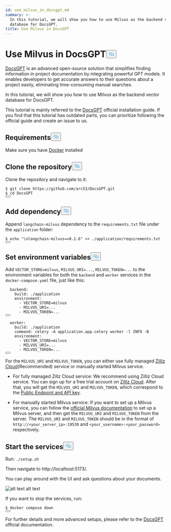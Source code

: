 ```yaml
---
id: use_milvus_in_docsgpt.md
summary: >-
  In this tutorial, we will show you how to use Milvus as the backend vector
  database for DocsGPT.
title: Use Milvus in DocsGPT
---
```

<h1 id="Use-Milvus-in-DocsGPT" class="common-anchor-header">Use Milvus in DocsGPT<button data-href="#Use-Milvus-in-DocsGPT" class="anchor-icon" translate="no">
      <svg translate="no"
        aria-hidden="true"
        focusable="false"
        height="20"
        version="1.1"
        viewBox="0 0 16 16"
        width="16"
      >
        <path
          fill="#0092E4"
          fill-rule="evenodd"
          d="M4 9h1v1H4c-1.5 0-3-1.69-3-3.5S2.55 3 4 3h4c1.45 0 3 1.69 3 3.5 0 1.41-.91 2.72-2 3.25V8.59c.58-.45 1-1.27 1-2.09C10 5.22 8.98 4 8 4H4c-.98 0-2 1.22-2 2.5S3 9 4 9zm9-3h-1v1h1c1 0 2 1.22 2 2.5S13.98 12 13 12H9c-.98 0-2-1.22-2-2.5 0-.83.42-1.64 1-2.09V6.25c-1.09.53-2 1.84-2 3.25C6 11.31 7.55 13 9 13h4c1.45 0 3-1.69 3-3.5S14.5 6 13 6z"
        ></path>
      </svg>
    </button></h1><p><a href="https://github.com/arc53/DocsGPT">DocsGPT</a> is an advanced open-source solution that simplifies finding information in project documentation by integrating powerful GPT models. It enables developers to get accurate answers to their questions about a project easily, eliminating time-consuming manual searches.</p>
<p>In this tutorial, we will show you how to use Milvus as the backend vector database for DocsGPT.</p>
<div class="alert note">
<p>This tutorial is mainly referred to the <a href="https://github.com/arc53/DocsGPT?tab=readme-ov-file#quickstart">DocsGPT</a> official installation guide. If you find that this tutorial has outdated parts, you can prioritize following the official guide and create an issue to us.</p>
</div>
<h2 id="Requirements" class="common-anchor-header">Requirements<button data-href="#Requirements" class="anchor-icon" translate="no">
      <svg translate="no"
        aria-hidden="true"
        focusable="false"
        height="20"
        version="1.1"
        viewBox="0 0 16 16"
        width="16"
      >
        <path
          fill="#0092E4"
          fill-rule="evenodd"
          d="M4 9h1v1H4c-1.5 0-3-1.69-3-3.5S2.55 3 4 3h4c1.45 0 3 1.69 3 3.5 0 1.41-.91 2.72-2 3.25V8.59c.58-.45 1-1.27 1-2.09C10 5.22 8.98 4 8 4H4c-.98 0-2 1.22-2 2.5S3 9 4 9zm9-3h-1v1h1c1 0 2 1.22 2 2.5S13.98 12 13 12H9c-.98 0-2-1.22-2-2.5 0-.83.42-1.64 1-2.09V6.25c-1.09.53-2 1.84-2 3.25C6 11.31 7.55 13 9 13h4c1.45 0 3-1.69 3-3.5S14.5 6 13 6z"
        ></path>
      </svg>
    </button></h2><p>Make sure you have <a href="https://docs.docker.com/engine/install/">Docker</a> installed</p>
<h2 id="Clone-the-repository" class="common-anchor-header">Clone the repository<button data-href="#Clone-the-repository" class="anchor-icon" translate="no">
      <svg translate="no"
        aria-hidden="true"
        focusable="false"
        height="20"
        version="1.1"
        viewBox="0 0 16 16"
        width="16"
      >
        <path
          fill="#0092E4"
          fill-rule="evenodd"
          d="M4 9h1v1H4c-1.5 0-3-1.69-3-3.5S2.55 3 4 3h4c1.45 0 3 1.69 3 3.5 0 1.41-.91 2.72-2 3.25V8.59c.58-.45 1-1.27 1-2.09C10 5.22 8.98 4 8 4H4c-.98 0-2 1.22-2 2.5S3 9 4 9zm9-3h-1v1h1c1 0 2 1.22 2 2.5S13.98 12 13 12H9c-.98 0-2-1.22-2-2.5 0-.83.42-1.64 1-2.09V6.25c-1.09.53-2 1.84-2 3.25C6 11.31 7.55 13 9 13h4c1.45 0 3-1.69 3-3.5S14.5 6 13 6z"
        ></path>
      </svg>
    </button></h2><p>Clone the repository and navigate to it:</p>
<pre><code translate="no" class="language-shell"><span class="hljs-meta prompt_">$ </span><span class="language-bash">git <span class="hljs-built_in">clone</span> https://github.com/arc53/DocsGPT.git</span>
<span class="hljs-meta prompt_">$ </span><span class="language-bash"><span class="hljs-built_in">cd</span> DocsGPT</span>
<button class="copy-code-btn"></button></code></pre>
<h2 id="Add-dependency" class="common-anchor-header">Add dependency<button data-href="#Add-dependency" class="anchor-icon" translate="no">
      <svg translate="no"
        aria-hidden="true"
        focusable="false"
        height="20"
        version="1.1"
        viewBox="0 0 16 16"
        width="16"
      >
        <path
          fill="#0092E4"
          fill-rule="evenodd"
          d="M4 9h1v1H4c-1.5 0-3-1.69-3-3.5S2.55 3 4 3h4c1.45 0 3 1.69 3 3.5 0 1.41-.91 2.72-2 3.25V8.59c.58-.45 1-1.27 1-2.09C10 5.22 8.98 4 8 4H4c-.98 0-2 1.22-2 2.5S3 9 4 9zm9-3h-1v1h1c1 0 2 1.22 2 2.5S13.98 12 13 12H9c-.98 0-2-1.22-2-2.5 0-.83.42-1.64 1-2.09V6.25c-1.09.53-2 1.84-2 3.25C6 11.31 7.55 13 9 13h4c1.45 0 3-1.69 3-3.5S14.5 6 13 6z"
        ></path>
      </svg>
    </button></h2><p>Append <code translate="no">langchain-milvus</code> dependency to the <code translate="no">requirements.txt</code> file under the <code translate="no">application</code> folder:</p>
<pre><code translate="no" class="language-shell"><span class="hljs-meta prompt_">$ </span><span class="language-bash"><span class="hljs-built_in">echo</span> <span class="hljs-string">&quot;\nlangchain-milvus==0.1.6&quot;</span> &gt;&gt; ./application/requirements.txt</span>
<button class="copy-code-btn"></button></code></pre>
<h2 id="Set-environment-variables" class="common-anchor-header">Set environment variables<button data-href="#Set-environment-variables" class="anchor-icon" translate="no">
      <svg translate="no"
        aria-hidden="true"
        focusable="false"
        height="20"
        version="1.1"
        viewBox="0 0 16 16"
        width="16"
      >
        <path
          fill="#0092E4"
          fill-rule="evenodd"
          d="M4 9h1v1H4c-1.5 0-3-1.69-3-3.5S2.55 3 4 3h4c1.45 0 3 1.69 3 3.5 0 1.41-.91 2.72-2 3.25V8.59c.58-.45 1-1.27 1-2.09C10 5.22 8.98 4 8 4H4c-.98 0-2 1.22-2 2.5S3 9 4 9zm9-3h-1v1h1c1 0 2 1.22 2 2.5S13.98 12 13 12H9c-.98 0-2-1.22-2-2.5 0-.83.42-1.64 1-2.09V6.25c-1.09.53-2 1.84-2 3.25C6 11.31 7.55 13 9 13h4c1.45 0 3-1.69 3-3.5S14.5 6 13 6z"
        ></path>
      </svg>
    </button></h2><p>Add <code translate="no">VECTOR_STORE=milvus</code>, <code translate="no">MILVUS_URI=...</code>, <code translate="no">MILVUS_TOKEN=...</code> to the environment variables for both the <code translate="no">backend</code> and <code translate="no">worker</code> services in the <code translate="no">docker-compose.yaml</code> file, just like this:</p>
<pre><code translate="no" class="language-yaml">  <span class="hljs-attr">backend:</span>
    <span class="hljs-attr">build:</span> <span class="hljs-string">./application</span>
    <span class="hljs-attr">environment:</span>
      <span class="hljs-bullet">-</span> <span class="hljs-string">VECTOR_STORE=milvus</span>
      <span class="hljs-bullet">-</span> <span class="hljs-string">MILVUS_URI=...</span>
      <span class="hljs-bullet">-</span> <span class="hljs-string">MILVUS_TOKEN=...</span>
<button class="copy-code-btn"></button></code></pre>
<pre><code translate="no" class="language-yaml">  <span class="hljs-attr">worker:</span>
    <span class="hljs-attr">build:</span> <span class="hljs-string">./application</span>
    <span class="hljs-attr">command:</span> <span class="hljs-string">celery</span> <span class="hljs-string">-A</span> <span class="hljs-string">application.app.celery</span> <span class="hljs-string">worker</span> <span class="hljs-string">-l</span> <span class="hljs-string">INFO</span> <span class="hljs-string">-B</span>
    <span class="hljs-attr">environment:</span>
      <span class="hljs-bullet">-</span> <span class="hljs-string">VECTOR_STORE=milvus</span>
      <span class="hljs-bullet">-</span> <span class="hljs-string">MILVUS_URI=...</span>
      <span class="hljs-bullet">-</span> <span class="hljs-string">MILVUS_TOKEN=...</span>
<button class="copy-code-btn"></button></code></pre>
<p>For the <code translate="no">MILVUS_URI</code> and <code translate="no">MILVUS_TOKEN</code>, you can either use fully managed <a href="https://zilliz.com/cloud">Zilliz Cloud</a>(Recommended) service or manually started Milvus service.</p>
<ul>
<li><p>For fully managed Zillz Cloud service: We recommend using Zilliz Cloud service. You can sign up for a free trial account on <a href="https://zilliz.com/cloud">Zilliz Cloud</a>. After that, you will get the <code translate="no">MILVUS_URI</code> and <code translate="no">MILVUS_TOKEN</code>, which correspond to the <a href="https://docs.zilliz.com/docs/on-zilliz-cloud-console#cluster-details">Public Endpoint and API key</a>.</p></li>
<li><p>For manually started Milvus service: If you want to set up a Milvus service, you can follow the <a href="https://milvus.io/docs/install_standalone-docker-compose.md">official Milvus documentation</a> to set up a Milvus server, and then get the <code translate="no">MILVUS_URI</code> and <code translate="no">MILVUS_TOKEN</code> from the server. The <code translate="no">MILVUS_URI</code> and <code translate="no">MILVUS_TOKEN</code> should be in the format of <code translate="no">http://&lt;your_server_ip&gt;:19530</code> and <code translate="no">&lt;your_username&gt;:&lt;your_password&gt;</code> respectively.</p></li>
</ul>
<h2 id="Start-the-services" class="common-anchor-header">Start the services<button data-href="#Start-the-services" class="anchor-icon" translate="no">
      <svg translate="no"
        aria-hidden="true"
        focusable="false"
        height="20"
        version="1.1"
        viewBox="0 0 16 16"
        width="16"
      >
        <path
          fill="#0092E4"
          fill-rule="evenodd"
          d="M4 9h1v1H4c-1.5 0-3-1.69-3-3.5S2.55 3 4 3h4c1.45 0 3 1.69 3 3.5 0 1.41-.91 2.72-2 3.25V8.59c.58-.45 1-1.27 1-2.09C10 5.22 8.98 4 8 4H4c-.98 0-2 1.22-2 2.5S3 9 4 9zm9-3h-1v1h1c1 0 2 1.22 2 2.5S13.98 12 13 12H9c-.98 0-2-1.22-2-2.5 0-.83.42-1.64 1-2.09V6.25c-1.09.53-2 1.84-2 3.25C6 11.31 7.55 13 9 13h4c1.45 0 3-1.69 3-3.5S14.5 6 13 6z"
        ></path>
      </svg>
    </button></h2><p>Run: <code translate="no">./setup.sh</code></p>
<p>Then navigate to http://localhost:5173/.</p>
<p>You can play around with the UI and ask questions about your documents.</p>
<p>
  <span class="img-wrapper">
    <img translate="no" src="/docs/v2.4.x/assets/doscgpt_ui.png" alt="alt text" class="doc-image" id="alt-text" />
    <span>alt text</span>
  </span>
</p>
<p>If you want to stop the services, run:</p>
<pre><code translate="no" class="language-shell"><span class="hljs-meta prompt_">$ </span><span class="language-bash">docker compose down</span>
<button class="copy-code-btn"></button></code></pre>
<p>For further details and more advanced setups, please refer to the <a href="https://github.com/arc53/DocsGPT">DocsGPT</a> official documentation.</p>
